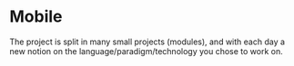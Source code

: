 # Mobile
The project is split in many small projects (modules), and with each day a new notion on the language/paradigm/technology you chose to work on.
